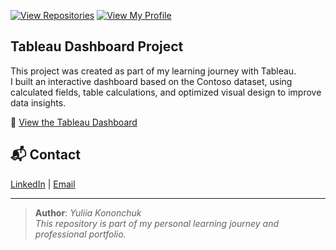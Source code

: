 [![View Repositories](https://img.shields.io/badge/View-My_Repositories-blue?logo=GitHub)](https://github.com/Yulia-Momotyuk?tab=repositories)
[![View My Profile](https://img.shields.io/badge/View-My_Profile-green?logo=GitHub)](https://github.com/Yulia-Momotyuk)
## Tableau Dashboard Project

This project was created as part of my learning journey with Tableau.  
I built an interactive dashboard based on the Contoso dataset, using calculated fields, table calculations, and optimized visual design to improve data insights.  

🔗 [View the Tableau Dashboard](https://public.tableau.com/app/profile/yuliia.kononchuk/viz/SalesDashboard_17466863632110/SalesDashboard)

## 📬 Contact

[LinkedIn](http://linkedin.com/in/yulia-kononchuk) | [Email](mailto:kononchuk.yuliia@gmail.com)

---
> **Author**: _Yuliia Kononchuk_  
> _This repository is part of my personal learning journey and professional portfolio._ 

